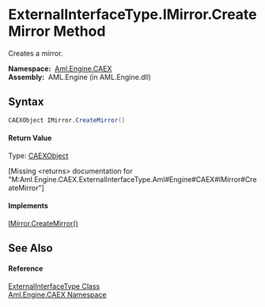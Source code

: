 ExternalInterfaceType.IMirror.CreateMirror Method
=================================================
Creates a mirror.

  **Namespace:**  [Aml.Engine.CAEX][1]  
  **Assembly:**  AML.Engine (in AML.Engine.dll)

Syntax
------

```csharp
CAEXObject IMirror.CreateMirror()
```

#### Return Value
Type: [CAEXObject][2]  

[Missing &lt;returns> documentation for "M:Aml.Engine.CAEX.ExternalInterfaceType.Aml#Engine#CAEX#IMirror#CreateMirror"]

#### Implements
[IMirror.CreateMirror()][3]  


See Also
--------

#### Reference
[ExternalInterfaceType Class][4]  
[Aml.Engine.CAEX Namespace][1]  

[1]: ../README.md
[2]: ../CAEXObject/README.md
[3]: ../IMirror/CreateMirror.md
[4]: README.md
[5]: https://www.automationml.org
[6]: ../../icons/logoShade.png